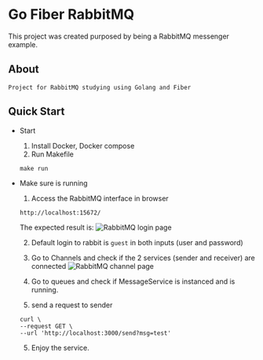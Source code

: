 # **Go Fiber RabbitMQ**
   This project was created purposed by being a RabbitMQ messenger example.
## **About**
    Project for RabbitMQ studying using Golang and Fiber

## Quick Start

- Start
    1. Install Docker, Docker compose
    2. Run Makefile
    ```Shell 
    make run
    ```

- Make sure is running
    1. Access the RabbitMQ interface in browser
    ```
    http://localhost:15672/
    ```
    The expected result is:  ![RabbitMQ login page](https://user-images.githubusercontent.com/61751336/212337413-01e2f8e3-ae2d-459f-a68d-f35f04c106d5.PNG)
    
    2. Default login to rabbit is ```guest``` in both inputs (user and password)
    
    3. Go to Channels and check if the 2 services (sender and receiver) are connected
      ![RabbitMQ channel page](https://user-images.githubusercontent.com/61751336/212338077-2ed0218b-911c-4b1a-8bd8-776454b7d1c6.PNG)
    
    4. Go to queues and check if MessageService is instanced and is running.

    5. send a request to sender
    
    ```
    curl \
    --request GET \
    --url 'http://localhost:3000/send?msg=test'
    ```

    5. Enjoy the service.
